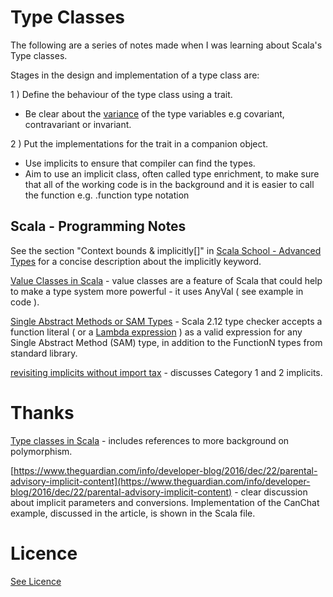 # Type Classes

The following are a series of notes made when I was learning about Scala's Type classes.


Stages in the design and implementation of a type class are:

1 ) Define the behaviour of the type class using a trait.

- Be clear about the [variance](https://twitter.github.io/scala_school/type-basics.html#variance) of the type variables e.g covariant, contravariant or invariant.

2 ) Put the implementations for the trait in a companion object.

- Use implicits to ensure that compiler can find the types.
- Aim to use an implicit class, often called type enrichment, to make sure that all of the working code is in the background and it is easier to call the function e.g. .function type notation

## Scala - Programming Notes

See the section "Context bounds & implicitly[]" in [Scala School - Advanced Types](https://twitter.github.io/scala_school/advanced-types.html) for a concise description about the implicitly keyword.

[Value Classes in Scala](https://ivanyu.me/blog/2014/12/14/value-classes-in-scala/) - value classes are a  feature of Scala that could help to make a type system more powerful - it uses AnyVal ( see example in code ).

[Single Abstract Methods or SAM Types](http://www.scala-lang.org/news/2.12.0/#lambda-syntax-for-sam-types) - Scala 2.12 type checker accepts a function literal ( or a [Lambda expression](http://michaelpnash.github.io/scala-lambdas/) ) as a valid expression for any Single Abstract Method (SAM) type, in addition to the FunctionN types from standard library.

[revisiting implicits without import tax](http://eed3si9n.com/revisiting-implicits-without-import-tax) - discusses Category 1 and 2 implicits.

# Thanks

[Type classes in Scala](https://blog.scalac.io/2017/04/19/typeclasses-in-scala.html) -     includes references to more background on polymorphism.

[https://www.theguardian.com/info/developer-blog/2016/dec/22/parental-advisory-implicit-content](https://www.theguardian.com/info/developer-blog/2016/dec/22/parental-advisory-implicit-content) - clear discussion about implicit parameters and conversions. Implementation of the CanChat example, discussed in the article, is shown in the Scala file.


# Licence

[See Licence](/LICENSE)
